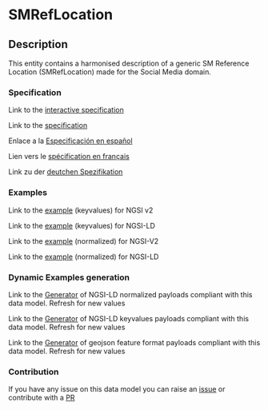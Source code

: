 # SMRefLocation

## Description 

This entity contains a harmonised description of a generic SM Reference Location (SMRefLocation) made for the Social Media domain.
### Specification

Link to the [interactive specification](https://swagger.lab.fiware.org/?url=https://smart-data-models.github.io/dataModel.SocialMedia/SMRefLocation/swagger.yaml)

Link to the [specification](https://smart-data-models.github.io/dataModel.SocialMedia/SMRefLocation/doc/spec.md)

Enlace a la [Especificación en español](https://smart-data-models.github.io/dataModel.SocialMedia/SMRefLocation/doc/spec_ES.md)

Lien vers le [spécification en français](https://smart-data-models.github.io/dataModel.SocialMedia/SMRefLocation/doc/spec_FR.md)

Link zu der [deutchen Spezifikation](https://smart-data-models.github.io/dataModel.SocialMedia/SMRefLocation/doc/spec_DE.md)
### Examples

Link to the [example](https://smart-data-models.github.io/dataModel.SocialMedia/SMRefLocation/examples/example.json) (keyvalues) for NGSI v2

Link to the [example](https://smart-data-models.github.io/dataModel.SocialMedia/SMRefLocation/examples/example.jsonld) (keyvalues) for NGSI-LD

Link to the [example](https://smart-data-models.github.io/dataModel.SocialMedia/SMRefLocation/examples/example-normalized.json) (normalized) for NGSI-V2

Link to the [example](https://smart-data-models.github.io/dataModel.SocialMedia/SMRefLocation/examples/example-normalized.jsonld) (normalized) for NGSI-LD
### Dynamic Examples generation

Link to the [Generator](https://smartdatamodels.org/extra/ngsi-ld_generator_v0.92.php?schemaUrl=https://raw.githubusercontent.com/smart-data-models/dataModel.SocialMedia/master/SMRefLocation/schema.json&email=info@smartdatamodels.org) of NGSI-LD normalized payloads compliant with this data model. Refresh for new values

Link to the [Generator](https://smartdatamodels.org/extra/ngsi-ld_generator_keyvalues_v0.92.php?schemaUrl=https://raw.githubusercontent.com/smart-data-models/dataModel.SocialMedia/master/SMRefLocation/schema.json&email=info@smartdatamodels.org) of NGSI-LD keyvalues payloads compliant with this data model. Refresh for new values

Link to the [Generator](https://smartdatamodels.org/extra/geojson_features_generator_v1.0.php?schemaUrl=https://raw.githubusercontent.com/smart-data-models/dataModel.SocialMedia/master/SMRefLocation/schema.json&email=info@smartdatamodels.org) of geojson feature format payloads compliant with this data model. Refresh for new values
### Contribution

 If you have any issue on this data model you can raise an [issue](https://github.com/smart-data-models/dataModel.SocialMedia/issues)  or contribute with a [PR](https://github.com/smart-data-models/dataModel.SocialMedia/pulls)